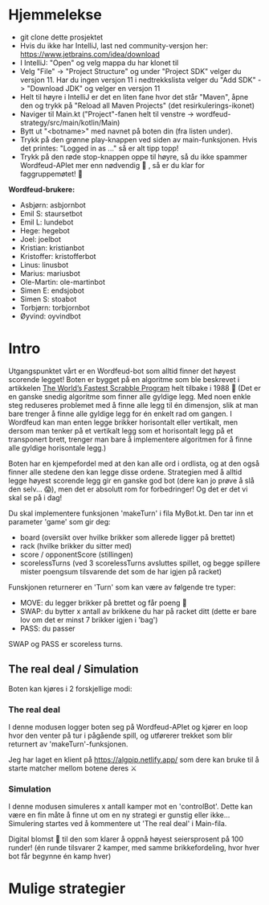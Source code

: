 # Hjemmelekse

- git clone dette prosjektet
- Hvis du ikke har IntelliJ, last ned community-versjon her: https://www.jetbrains.com/idea/download
- I IntelliJ: "Open" og velg mappa du har klonet til
- Velg "File" -> "Project Structure" og under "Project SDK" velger du versjon 11. Har du ingen versjon 11 i nedtrekkslista velger du "Add SDK" -> "Download JDK" og velger en versjon 11
- Helt til høyre i IntelliJ er det en liten fane hvor det står "Maven", åpne den og trykk på "Reload all Maven Projects" (det resirkulerings-ikonet)
- Naviger til Main.kt ("Project"-fanen helt til venstre -> wordfeud-strategy/src/main/kotlin/Main) 
- Bytt ut "\<botname\>" med navnet på boten din (fra listen under). 
- Trykk på den grønne play-knappen ved siden av main-funksjonen. Hvis det printes: "Logged in as ..." så er alt tipp topp!
- Trykk på den røde stop-knappen oppe til høyre, så du ikke spammer Wordfeud-APIet mer enn nødvendig 😬 , så er du klar for faggruppemøtet! 🎉

**Wordfeud-brukere:**
- Asbjørn: asbjornbot
- Emil S: staursetbot
- Emil L: lundebot
- Hege: hegebot
- Joel: joelbot
- Kristian: kristianbot
- Kristoffer: kristofferbot
- Linus: linusbot
- Marius: mariusbot
- Ole-Martin: ole-martinbot
- Simen E: endsjobot
- Simen S: stoabot
- Torbjørn: torbjornbot
- Øyvind: oyvindbot


# Intro

Utgangspunktet vårt er en Wordfeud-bot som alltid finner det høyest scorende legget! 
Boten er bygget på en algoritme som ble beskrevet i artikkelen [The World’s Fastest Scrabble Program](https://www.cs.cmu.edu/afs/cs/academic/class/15451-s06/www/lectures/scrabble.pdf) helt tilbake i 1988 🤯
(Det er en ganske snedig algoritme som finner alle gyldige legg. Med noen enkle steg reduseres problemet med å finne alle legg til én dimensjon, slik at man bare trenger å finne alle gyldige legg for én enkelt rad om gangen. I Wordfeud kan man enten legge brikker horisontalt eller vertikalt, men dersom man tenker på et vertikalt legg som et horisontalt legg på et transponert brett, trenger man bare å implementere algoritmen for å finne alle gyldige horisontale legg.)

Boten har en kjempefordel med at den kan alle ord i ordlista, og at den også finner alle stedene den kan legge disse ordene.
Strategien med å alltid legge høyest scorende legg gir en ganske god bot (dere kan jo prøve å slå den selv... 😱), men det er absolutt rom for forbedringer!
Og det er det vi skal se på i dag!

Du skal implementere funksjonen 'makeTurn' i fila MyBot.kt.
Den tar inn et parameter 'game' som gir deg:
- board (oversikt over hvilke brikker som allerede ligger på brettet)
- rack (hvilke brikker du sitter med)
- score / opponentScore (stillingen)
- scorelessTurns (ved 3 scorelessTurns avsluttes spillet, og begge spillere mister poengsum tilsvarende det som de har igjen på racket)

Funskjonen returnerer en 'Turn' som kan være av følgende tre typer:
- MOVE: du legger brikker på brettet og får poeng 🎉
- SWAP: du bytter x antall av brikkene du har på racket ditt (dette er bare lov om det er minst 7 brikker igjen i 'bag')
- PASS: du passer

SWAP og PASS er scoreless turns.

## The real deal / Simulation
Boten kan kjøres i 2 forskjellige modi:

### The real deal
I denne modusen logger boten seg på Wordfeud-APIet og kjører en loop hvor den venter på tur i pågående spill, og utførerer trekket som blir returnert av 'makeTurn'-funksjonen. 

Jeg har laget en klient på https://algpip.netlify.app/ som dere kan bruke til å starte matcher mellom botene deres ⚔️

### Simulation
I denne modusen simuleres x antall kamper mot en 'controlBot'.
Dette kan være en fin måte å finne ut om en ny strategi er gunstig eller ikke...
Simulering startes ved å kommentere ut 'The real deal' i Main-fila.

Digital blomst 🌻 til den som klarer å oppnå høyest seiersprosent på 100 runder! 
(én runde tilsvarer 2 kamper, med samme brikkefordeling, hvor hver bot får begynne én kamp hver)

# Mulige strategier
